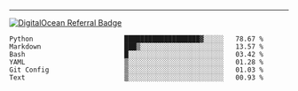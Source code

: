 ---
[![DigitalOcean Referral Badge](https://web-platforms.sfo2.digitaloceanspaces.com/WWW/Badge%203.svg)](https://www.digitalocean.com/?refcode=37fa54d82492&utm_campaign=Referral_Invite&utm_medium=Referral_Program&utm_source=badge)

<!--START_SECTION:waka-->

```text
Python                       ███████████████████▓░░░░░   78.67 %
Markdown                     ███▒░░░░░░░░░░░░░░░░░░░░░   13.57 %
Bash                         █░░░░░░░░░░░░░░░░░░░░░░░░   03.42 %
YAML                         ▒░░░░░░░░░░░░░░░░░░░░░░░░   01.28 %
Git Config                   ▒░░░░░░░░░░░░░░░░░░░░░░░░   01.03 %
Text                         ▒░░░░░░░░░░░░░░░░░░░░░░░░   00.93 %
```

<!--END_SECTION:waka-->


[linkedin]: https://www.linkedin.com/in/mohamed-elh/

